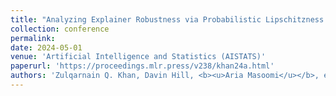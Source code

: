 ```yaml
---
title: "Analyzing Explainer Robustness via Probabilistic Lipschitzness of Prediction Functions"
collection: conference
permalink: 
date: 2024-05-01
venue: 'Artificial Intelligence and Statistics (AISTATS)'
paperurl: 'https://proceedings.mlr.press/v238/khan24a.html'
authors: 'Zulqarnain Q. Khan, Davin Hill, <b><u>Aria Masoomi</u></b>, et al'
---
```


